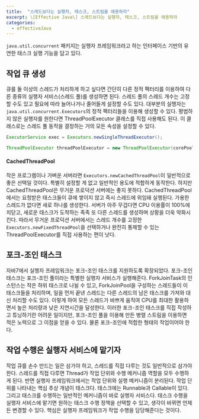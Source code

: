 ```yaml
---
title:  "스레드보다는 실행자, 태스크, 스트림을 애용하라"
excerpt: \[Effective Java\] 스레드보다는 실행자, 태스크, 스트림을 애용하라
categories:
  - effectiveJava
---
```


`java.util.concurrent` 패키지는 실행자 프레임워크라고 하는 인터페이스 기반의 유연한 태스크 실행 기능을 담고 있다.

## 작업 큐 생성
큐를 둘 이상의 스레드가 처리하게 하고 싶다면 간단히 다른 정적 팩터리를 이용하여 다른 종류의 실행자 서비스(스레드 풀)를 생성하면 된다. 스레드 풀의 스레드 개수는 고정할 수도 있고 필요에 따라 늘어나거나 줄어들게 설정할 수도 있다. 대부분의 실행자는 `java.util.concurrent.Executors`의 정적 팩터리들을 이용해 생성할 수 있다. 평범하지 않은 실행자를 원한다면 ThreadPoolExecutor 클래스를 직접 사용해도 된다. 이 클래스로는 스레드 풀 동작을 결정하는 거의 모든 속성을 설정할 수 있다.

  
```java
ExecutorService exec = Executors.newSingleThreadExecutor();

ThreadPoolExecutor threadPoolExecutor = new ThreadPoolExecutor(corePoolSize, maximumPoolSize, keepAliveTime, unit, workQueue);
```  

#### CachedThreadPool
작은 프로그램이나 가벼운 서버라면 `Executors.newCachedThreadPool`이 일반적으로 좋은 선택일 것이다. 특별히 설정할 게 없고 일반적인 용도에 적합하게 동작한다. 하지만 CachedThreadPool은 무거운 프로덕션 서버에는 좋지 못하다. CachedThreadPool에서는 요청받은 태스크들이 큐에 쌓이지 않고 즉시 스레드에 위임돼 실행된다. 가용한 스레드가 없다면 새로 하나를 생성한다. 서버가 아주 무겁다면 CPU 이용률이 100%에 치닫고, 새로운 태스크가 도착하는 족족 또 다른 스레드를 생성하며 상황을 더욱 악화시킨다. 따라서 무거운 프로덕션 서버에서는 스레드 개수를 고정한 `Executors.newFixedThreadPool`을 선택하거나 완전히 통제할 수 있는 ThreadPoolExecutor를 직접 사용하는 편이 낫다.

## 포크-조인 태스크
자바7에서 실행자 프레임워크는 포크-조인 태스크를 지원하도록 확장되었다. 포크-조인 태스크는 포크-조인 풀이라는 특별한 실행자 서비스가 실행해준다. ForkJoinTask의 인스턴스는 작은 하위 태스크로 나뉠 수 있고, ForkJoinPool을 구성하는 스레드들이 이 태스크들을 처리하며, 일을 먼저 끝낸 스레드는 다른 스레드의 남은 태스크를 가져와 대신 처리할 수도 있다. 이렇게 하여 모든 스레드가 바쁘게 움직여 CPU를 최대한 활용하면서 높은 처리량과 낮은 지연시간을 달성한다. 이러한 포크-조인 태스크를 직접 작성하고 튜닝하기란 어려운 일이지만, 포크-조인 풀을 이용해 만든 병렬 스트림을 이용하면 적은 노력으로 그 이점을 얻을 수 있다. 물론 포크-조인에 적합한 형태의 작업이어야 한다.

## 작업 수행은 실행자 서비스에 맡기자
작업 큐를 손수 만드는 일은 삼가야 하고, 스레드를 직접 다루는 것도 일반적으로 삼가야 한다. 스레드를 직접 다루면 Thread가 작업 단위와 수행 메커니즘 역할을 모두 수행하게 된다. 반면 실행자 프레임워크에서는 작업 단위와 실행 메커니즘이 분리된다. 작업 단위를 나타내는 핵심 추상 개념이 태스크다. 태스크에는 Runnable과 Callable이 있다. 그리고 태스크를 수행하는 일반적인 메커니즘이 바로 실행자 서비스다. 태스크 수행을 실행자 서비스에 맡기면 원하는 태스크 수행 정책을 선택할 수 있고, 생각이 바뀌면 언제든 변경할 수 있다. 핵심은 실행자 프레임워크가 작업 수행을 담당해준다는 것이다.